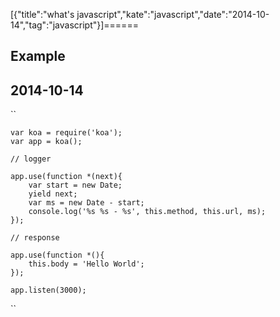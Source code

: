 [{"title":"what's javascript","kate":"javascript","date":"2014-10-14","tag":"javascript"}]======


## Example
## 2014-10-14


``

	var koa = require('koa');
	var app = koa();

	// logger

	app.use(function *(next){
		var start = new Date;
		yield next;
		var ms = new Date - start;
		console.log('%s %s - %s', this.method, this.url, ms);
	});

	// response

	app.use(function *(){
		this.body = 'Hello World';
	});

	app.listen(3000);
``